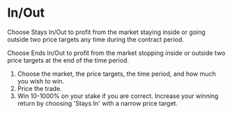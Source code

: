 # In/Out

Choose Stays In/Out to profit from the market staying inside or going outside two price targets any time during the contract period.

Choose Ends In/Out to profit from the market stopping inside or outside two price targets at the end of the time period.

1. Choose the market, the price targets, the time period, and how much you wish to win.
2. Price the trade.
3. Win 10-1000% on your stake if you are correct. Increase your winning return by choosing 'Stays In' with a narrow price target.